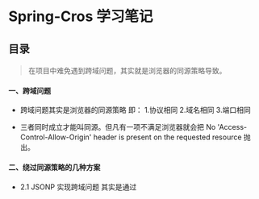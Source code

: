 # Spring-Cros 学习笔记

## 目录
####

>在项目中难免遇到跨域问题，其实就是浏览器的同源策略导致。


#### 一、跨域问题
- 跨域问题其实是浏览器的同源策略 即：
	1.协议相同
	2.域名相同
	3.端口相同

- 三者同时成立才能叫同源。但凡有一项不满足浏览器就会把 No 'Access-Control-Allow-Origin' header is present on the requested resource 抛出。

#### 二、绕过同源策略的几种方案

- 2.1 JSONP 实现跨域问题  其实是通过<script>  标签的src属性没有跨域限制，将数据放在一个指定名字的回调函数里传回来。
- 2.1 服务器端做手脚，在响应头header中添加"Access-Control-Allow-Origin"，指定允许访问的源。（CROS就是这样的）。
- 2.3 Httpclient 通过后端调用接口返回数据给前端
- 2.4 spring4.2及以上版本提供了@CrossOrigin注解来方便实现跨域。
- 2.5 通过代理实现跨域处理。
- 2.6 通多Node.js 做中间层

#### 三、项目中采用JSONP
3.1 Jsonp原理：
	SONP是利用浏览器对script的资源引用没有同源限制，通过动态插入一个script标签，当资源加载到页面后会立即执行的原理实现跨域的。JSONP是一种非正式传输协议，该协议的一个要点就是允许用户传递一个callback或者开始就定义一个回调方法，参数给服务端，然后服务端返回数据时会将这个callback参数作为函数名来包裹住JSON数据，这样客户端就可以随意定制自己的函数来自动处理返回数据了。
项目中使用:
	项目中有一部分接口采用了JSONP,前端和后端配合实现jsonp，前端请求url路径中带callback键值对，后端通过filter拦截器进行拦截，获取url的产数判断是否是JSONP 请求，若是这对该请求的响应进行拦截和处理。对响应的json文本进行包装。
```java
	public class JsonpCallbackFilter implements Filter {
	@Override
	public void init(FilterConfig fConfig) throws ServletException {
	}
	@Override
	public void doFilter(ServletRequest request, ServletResponse response, FilterChain chain)
			throws IOException, ServletException {
		HttpServletRequest httpRequest = (HttpServletRequest) request;
		HttpServletResponse httpResponse = (HttpServletResponse) response;
		Map<String, String[]> parms = httpRequest.getParameterMap();
		if (parms.containsKey("callback")) {
			OutputStream out = httpResponse.getOutputStream();
			GenericResponseWrapper wrapper = new GenericResponseWrapper(httpResponse);
			chain.doFilter(request, wrapper);
			//handles the content-size truncation
			ByteArrayOutputStream outputStream = new ByteArrayOutputStream();
			outputStream.write(new String(parms.get("callback")[0] + "(").getBytes());
			outputStream.write(wrapper.getData());
			outputStream.write(new String(");").getBytes());
			byte jsonpResponse[] = outputStream.toByteArray();
			wrapper.setContentType("text/javascript;charset=UTF-8");
			wrapper.setContentLength(jsonpResponse.length);
			out.write(jsonpResponse);
			out.close();
		} else {
			chain.doFilter(request, response);
		}
	}
	@Override
	public void destroy() {
	}
}
```
- 上面代码其实就是拦截请求，响应处理获取内容重新拼接输出。
- PS:由于response本身不具有缓存数据和对回应的数据进行操作，所以这里需要使用到HttpServletResponseWrapper 这个类和流的操作！包装的响应数据要和前端回调函数的名称相同。

- web.xml 中配置，对所有请求拦截
```xml
<filter>
		<filter-name>JSONPFilter</filter-name>
		<filter-class>com.dist.bdf.base.servlet.JsonpCallbackFilter</filter-class>
	</filter>
	<filter-mapping>
		<filter-name>JSONPFilter</filter-name>
		<url-pattern>/*</url-pattern>
	</filter-mapping>
```
- 3.2 JSONP引发的血案：
	- 先说说JSONP 的弊端：
		- 1.弊端也比较明显：需要前端和后端定制进行开发，服务端返回的数据不能是标准的Json数据，而是callback包裹的数据。
		- 2.数据安全的问题，如果未设置响应内容，第三方的脚本随意地执行，那么它就可以篡改页面内容，截获敏感数据。针对这种解决方案（查看百度解决）：
		- 3.对输出的内容进行必要的安全转义
		- 4限定jsonp的回调方法名的安全字符范围为(a-zA-Z0-9$ )
		- 5设置响应类型是非json或javascript类型，比如text/html。
		
  	- 引发的血案 ：
  		由于项目集成DASC(dsc)，出于安全的考虑，对于浏览器的一些响应头做了一下处理。如添加下：主要是X-contenx-Type-Option:nosniff，Content—Type
 ![](../IMG/spring/http.jpg)
 JSONP 就请求不行了
 ![](../IMG/spring/cros.jpg)
 本来JSONP 用来处理跨域问题 ，这下可好，跨域倒是解决了，报的错也是个什么东西,定位MIME这个是个什么东西 和ContextType 有关系。
 
MIME: 
IE4引入了一个新的feature：MIME sniffing。这个feature的本意是为了兼容那些后端程序员没有正确设置头部的网站。比如说有一个返回text/html类型Body的Response被错误设置成了text/plain。这时候IE浏览器就通过对Response Body的前256个字节进行判断（嗅探），发现他实际是text/html。这个时候IE就用处理html的方式对其进行处理。因此我们上面提到的这个案例中的html文件就得到了正确的处理
浏览器通常使用MIME类型（而不是文件扩展名）来确定如何处理文档；因此服务器设置正确以将正确的MIME类型附加到响应对象的头部是非常重要的。
在缺失 MIME 类型或客户端认为文件设置了错误的 MIME 类型时，浏览器可能会通过查看资源来进行MIME嗅探。每一个浏览器在不同的情况下会执行不同的操作。因为这个操作会有一些安全问题，有的 MIME 类型表示可执行内容而有些是不可执行内容。浏览器可以通过请求头 Content-Type 来设置X-Content-Type-Options  以阻止MIME嗅探。
X-Content-Type-Options：nosniff 是用来终结MIME 的嗅探，但是也带来不便，如果Content-Type 内容设置不正确 就会出来，上面的问题。

项目采用可以不要在响应头中加这个响应头，或者修改Content-Tepe类型。

JSONP 将成为过去式！采用第三方的CORS 实现跨域处理

#### 四、项目中采用CORS
理解：新增一系列 HTTP 头，让服务器能声明哪些来源可以通过浏览器访问该服务器上的资源。
其核心是服务端返回响应中的 Access-Control-Allow-Origin 首部字段
- 4.1项目中配置信息
```xml
<!--前后端分开部署情况下存在跨域访问的问题，如果前后端部署在一个域下则注释掉下面的配置 -->
	<filter>
		<filter-name>CORS</filter-name>
		<filter-class>com.thetransactioncompany.cors.CORSFilter</filter-class>
		<init-param>
			<param-name>cors.allowOrigin</param-name>
			<param-value>*</param-value>
		</init-param>
		<init-param>
			<param-name>cors.supportsCredentials</param-name>
			<param-value>true</param-value>
		</init-param>
		<init-param>
			<param-name>cors.exposedHeaders</param-name>
			<param-value>Set-Cookie</param-value>
		</init-param>
		<init-param>
			<param-name>cors.supportedHeaders</param-name>
			<param-value>Accept, Origin, X-Requested-With, Content-Type, Last-Modified, authorization</param-value>
		</init-param>
		<init-param>
			<param-name>cors.supportedMethods</param-name>
			<param-value>GET, POST, HEAD, OPTIONS,DELETE,PUT</param-value>
		</init-param>
	</filter>
	<filter-mapping>
		<filter-name>CORS</filter-name>
		<url-pattern>/*</url-pattern>
	</filter-mapping>
```
这个通过过滤去对配置允许的请求方法和响应头
cors.supportedMethods：取值范围{method-list}，默认“GET, POST, HEAD, OPTIONS”。列举所支持的HTTP方法。该信息将通“Access-Control-Allow-Methods”头信息返回给调用者，并且需要在service中实现CORS。非列表内的方法类型的请求将被CORS filters以HTTP 405 “Method not allowed”响应拒绝。
cors.supportedHeaders：取值范围{*|header-list}，默认*。定义所支持的自定义请求头，其信息将通过“Access-Control-Allow-Headers”头信息返回给请求者。如果配置为*，则包含任何自定义请求头信息的请求都将被接受。CORS Filter对此的实现是简单打包请求全部信息返回给浏览器。自定义请求头是指由浏览器JavaScript应用通过XMLHttpRequest.setRequestHeader()方法。例如通知浏览器允许“Content-Type, X-Requested-With”请求头。
cors.exposedHeaders：取值{header-list}，默认空表。列出浏览器通过XMLHttpRequest.getResponseHeader()方法可以暴露哪些header详细信息（而非简要信息）给跨域请求。CORS Filter通过“Access-Control-Expose-Headers”头提供这类信息详情，通知浏览器例如“X-Custom-1, X-Custom-2”自定义头信息可以安全的保留给初始化跨域请求的脚本。
cors.supportsCredentials：取值{true|false}，默认true。提示所支持的用户凭据类型，如cookies、HTTP授权或客户端证书。CORS Filter利用该值构造“Access-Control-Allow-Credentials”头信息。
cors.maxAge：取值{int}，默认-1（未定义）。定义web浏览器可以缓存预检请求结果的时间长度，单位为秒。如果值为-1，表示未定义。该信息通过“Access-Control-Max-Age”头信息传递给浏览器。建议浏览器保存预检请求缓存1小时，即该属性值为3600.
cors.tagRequests：取值{true|false}，默认false（不标记，或没有标签）。允许HTTP servlet请求标记提供给下游处理程序的CORS信息。允许标记只需将该属性值配置为true。

#### 五、Httpclient 实现后端调用
采用此方式调用使用的后端调用接口，完后基本的post，get 之类的请求。
```java
CloseableHttpClient httpClient = HttpClients.createDefault();
        //创建一个post对象 后面封装下  给路径
        //HttpGet get =new HttpGet("http://172.30.240.59:8680/DapService/ws/rs/gis/getProjectBase");
		HttpGet get =new HttpGet(businessUrl.getProjectURl());
		XmsDTO parseObject = null;
		CloseableHttpResponse response=null;
        try {
            response =httpClient.execute(get);
            String string = EntityUtils.toString(response.getEntity(),"utf-8");
            parseObject = JSON.parseObject(string,XmsDTO.class);
            response.close();
            httpClient.close(); 
		} catch (Exception e) {
			LOG.error(e.getMessage(), e);
		} finally {
			try {
				if(response!=null) 
				response.close();
				httpClient.close();
			} catch (IOException e) {
				// TODO Auto-generated catch block
				e.printStackTrace();
			}
		}
```

#### 六.spring 4.0实现跨域
 Spring 从4.2 版本开始支持跨域，可采用注解的方式
   这个而感觉是提供给别的系统访问允许跨域，而不是解决自己系统的跨域问题
   网上说明：https://spring.io/blog/2015/06/08/cors-support-in-spring-framework
 ：https://www.jianshu.com/p/9203e9b14465
 spring 5.0 好像提供处理，有待研究。
 
#### 7. 通过代理来解决跨域问题
后续研究学习下。
 
 总结：跨域问题就是浏览器同源策略


 
 
 
 
 


	
	



5.UrlResource代表URL资源，用于简化URL资源访问。“isOpen”永远返回false，表示可多次读取资源。
- UrlResource一般支持如下资源访问：
	- http：通过标准的http协议访问web资源，如new UrlResource(“http://地址”)；
  	- tp：通过ftp协议访问资源，如new UrlResource(“ftp://地址”)；
      - file：通过file协议访问本地文件系统资源，如new UrlResource(“file:d:/test.txt”)；

6.ServletContextResource代表web应用资源，用于简化servlet容器的ServletContext接口的getResource操作和getResourceAsStream操作；

7.VfsResource代表Jboss 虚拟文件系统资源。



#### resource
ResourceLoader接口用于返回Resource对象；其实现可以看作是一个生产Resource的工厂类。

```java
public interface ResourceLoader {
    Resource getResource(String location);
    ClassLoader getClassLoader();
}
```
1.getResource接口用于根据提供的location参数返回相应的Resource对象;
2.getClassLoader则返回加载这些Resource的ClassLoader;

>Spring提供了一个适用于所有环境的DefaultResourceLoader实现，可以返回ClassPathResource、UrlResource；
还提供一个用于web环境的ServletContextResourceLoader，它继承了DefaultResourceLoader的所有功能，又额外提供了获取ServletContextResource的支持。

>ResourceLoader在进行加载资源时需要使用前缀来指定需要加载：“classpath:path”表示返回ClasspathResource，“http://path”和“file:path”表示返回UrlResource资源；如果不加前缀则需要根据当前上下文来决定；另外，DefaultResourceLoader默认实现可以加载classpath资源。

* 目前所有的ApplicationContext都实现了ResourceLoader，因此可以使用其来加载资源。
	* ClassPathXmlApplicationContext：不指定前缀将返回默认的ClassPathResource资源，否则将根据前缀来加载资源；
	* FileSystemXmlApplicationContext：不指定前缀将返回FileSystemResource，否则将根据前缀来加载资源；
	* WebApplicationContext：不指定前缀将返回ServletContextResource，否则将根据前缀来加载资源；
   	* 其他：不指定前缀根据当前上下文返回Resource实现，否则将根据前缀来加载资源。
  
ResourceLoader
ResourceLoaderAware是一个标记接口，用于通过ApplicationContext注入ResourceLoader。   


注入Resource
通过注入来获取ResourceLoader，再来访问资源，很麻烦！！！
Spring提供了ResourceEditor（这是一个PropertyEditor），用于在注入的字符串和Resource之间进行转换。
因此可以使用注入方式注入Resource。 

```java
package cn.javass.spring.chapter4.bean;
import org.springframework.core.io.Resource;
public class ResourceBean3 {
    private Resource resource;
    public Resource getResource() {
        return resource;
    }
    public void setResource(Resource resource) {
        this.resource = resource;
    }
}
```

```xml
<bean id="resourceBean1" class="cn.javass.spring.chapter4.bean.ResourceBean3">
   <property name="resource" value="cn/javass/spring/chapter4/test1.properties"/>
</bean>
<bean id="resourceBean2" class="cn.javass.spring.chapter4.bean.ResourceBean3">
　　<property name="resource" value="classpath:cn/javass/spring/chapter4/test1.properties"/>
</bean>
```
>注意此处“resourceBean1”注入的路径没有前缀表示根据使用的ApplicationContext实现进行选择Resource实现。

#### Resource通配符路径

- Ant路径通配符支持“？”、“*”、“**”，注意通配符匹配不包括目录分隔符“/”：
	- “?”：匹配一个字符，如“config?.xml”将匹配“config1.xml”；
	- “\*”：匹配零个或多个字符串，如“cn/\*/config.xml”将匹配“cn/javass/config.xml”，但不匹配匹配“cn/config.xml”；而“cn/config-\*.xml”将匹配“cn/config-dao.xml”；
	- “\*\*”：匹配路径中的零个或多个目录，如“cn/\*\*/config.xml”将匹配“cn /config.xml”，也匹配“cn/javass/spring/config.xml”；而“cn/javass/config-\*\*.xml”将匹配“cn/javass/config-dao.xml”，即把“**”当做两个“*”处理。
	
	
	
#### 小结

① Spring通过Resource接口统一访问外部资源，并提供了一堆实现类，可以分别访问File、classpath、URL、URI等等资源。

② Spring通过ResourceLoader接口获取Resource。

③ ApplicationContext都实现了ResourceLoader接口，所以可以直接加载资源！

④ 实现ResourceLoaderAware接口，可以注入ResourceLoader。


      








 




